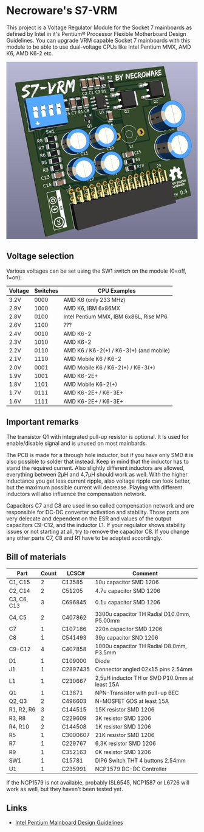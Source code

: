 # Necroware's S7-VRM

This project is a Voltage Regulator Module for the Socket 7 mainboards as
defined by Intel in it's Pentium® Processor Flexible Motherboard Design
Guidelines. You can upgrade VRM capable Socket 7 mainboards with this module to
be able to use dual-voltage CPUs like Intel Pentium MMX, AMD K6, AMD K6-2 etc.

![S7-VRM](./photo.jpg)

## Voltage selection

Various voltages can be set using the SW1 switch on the module (0=off, 1=on):

Voltage | Switches | CPU Examples
--------|----------|-------------------------------------------
  3.2V  |   0000   | AMD K6 (only 233 MHz)
  2.9V  |   1000   | AMD K6, IBM 6x86MX
  2.8V  |   0100   | Intel Pentium MMX, IBM 6x86L, Rise MP6
  2.6V  |   1100   | ???
  2.4V  |   0010   | AMD K6-2
  2.3V  |   1010   | AMD K6-2
  2.2V  |   0110   | AMD K6 / K6-2(+) / K6-3(+) (and mobile)
  2.1V  |   1110   | AMD Mobile K6 / K6-2
  2.0V  |   0001   | AMD Mobile K6 / K6-2(+) / K6-3(+)
  1.9V  |   1001   | AMD K6-2E+
  1.8V  |   1101   | AMD Mobile K6-2(+)
  1.7V  |   0111   | AMD K6-2E+ / K6-3E+
  1.6V  |   1111   | AMD K6-2E+ / K6-3E+

## Important remarks

The transistor Q1 with integrated pull-up resistor is optional. It is used for 
enable/disable signal and is unused on most mainbards.

The PCB is made for a through hole inductor, but if you have only SMD it is also
possible to solder that instead. Keep in mind that the inductor has to stand
the required current. Also slightly different inductors are allowed, everything
between 2µH and 4,7µH should work as well. With the higher inductance you get
less current ripple, also voltage ripple can look better, but the maximum
possible current will decrease. Playing with different inductors will also
influence the compensation network.

Capacitors C7 and C8 are used in so called compensation network and are
responsible for DC-DC converter activation and stability. Those parts are very
delecate and dependent on the ESR and values of the output capacitors C9-C12,
and the inductor L1. If your regulator shows stability issues or not starting
at all, try to remove the capacitor C8. If you change any other parts C7, C8 and
R1 have to be adapted accordingly.

## Bill of materials

Part        | Count | LCSC#    | Comment
------------|-------|----------|--------------------------------------------
C1, C15     | 2     | C13585   | 10u capacitor SMD 1206
C2, C14     | 2     | C51205   | 4.7u capacitor SMD 1206
C3, C6, C13 | 3     | C696845  | 0.1u capacitor SMD 1206
C4, C5      | 2     | C407862  | 3300u capacitor TH Radial D10.0mm, P5.00mm
C7          | 1     | C107186  | 220n capacitor SMD 1206
C8          | 1     | C541493  | 39p capacitor SND 1206
C9-C12      | 4     | C407858  | 1000u capacitor TH Radial D8.0mm, P3.5mm
D1          | 1     | C109000  | Diode
J1          | 1     | C2897435 | Connector angled 02x15 pins 2.54mm 
L1          | 1     | C230667  | 2,5µH inductor TH or SMD P10.0mm at least 15A
Q1          | 1     | C13871   | NPN-Transistor with pull-up BEC
Q2, Q3      | 2     | C496603  | N-MOSFET GDS at least 15A
R1, R2, R6  | 3     | C144515  | 15K resistor SMD 1206
R3, R8      | 2     | C229609  | 3K resistor SMD 1206
R4, R10     | 2     | C144508  | 1K resistor SMD 1206
R5          | 1     | C3000607 | 21K resistor SMD 1206
R7          | 1     | C229767  | 6,3K resistor SMD 1206
R9          | 1     | C352163  | 0K resistor SMD 1206
SW1         | 1     | C15781   | DIP6 Switch THT 4 buttons 2.54mm
U1          | 1     | C235991  | NCP1579 DC-DC Controller

If the NCP1579 is not available, probably ISL6545, NCP1587 or L6726 will work
as well, but they haven't been tested yet.

## Links
* [Intel Pentium Mainboard Design Guidelines](./docs/24318702.pdf)

